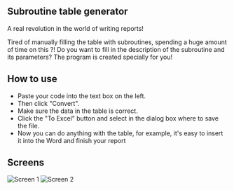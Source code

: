Subroutine table generator
--------------------
A real revolution in the world of writing reports!

Tired of manually filling the table with subroutines, spending a huge amount of time on this ?! Do you want to fill in the description of the subroutine and its parameters? The program is created specially for you!

How to use
--------------------
+ Paste your code into the text box on the left. 
+ Then click "Convert". 
+ Make sure the data in the table is correct. 
+ Click the "To Excel" button and select in the dialog box where to save the file.
+ Now you can do anything with the table, for example, it's easy to insert it into the Word and finish your report

Screens
--------------------
![Screen 1](https://github.com/N1ghtF1re/Subroutine-table-generator/blob/master/screens/1.PNG)
![Screen 2](https://github.com/N1ghtF1re/Subroutine-table-generator/blob/master/screens/2.PNG)

